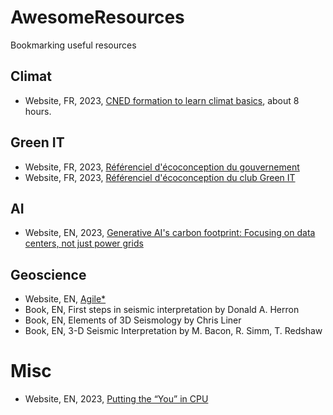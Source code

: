 # AwesomeResources
Bookmarking useful resources

## Climat
- Website, FR, 2023, [CNED formation to learn climat basics](https://climat.cned.fr/formations/), about 8 hours.

## Green IT
- Website, FR, 2023, [Référenciel d'écoconception du gouvernement](https://ecoresponsable.numerique.gouv.fr/publications/referentiel-general-ecoconception/)
- Website, FR, 2023, [Référenciel d'écoconception du club Green IT](https://club.greenit.fr/referentiel.html)

## AI
- Website, EN, 2023, [Generative AI's carbon footprint: Focusing on data centers, not just power grids](https://www.96layers.ai/p/generative-ai-carbon-emissions-and)

## Geoscience
- Website, EN, [Agile*](https://agilescientific.com/)
- Book, EN, First steps in seismic interpretation by Donald A. Herron
- Book, EN, Elements of 3D Seismology by Chris Liner
- Book, EN, 3-D Seismic Interpretation by M. Bacon, R. Simm, T. Redshaw

# Misc
- Website, EN, 2023, [Putting the “You” in CPU](https://cpu.land/)
